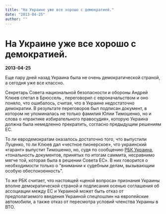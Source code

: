 ```yaml
---
title: "На Украине уже все хорошо с демократией."
date: "2013-04-25"
author: ""
---
```


# На Украине уже все хорошо с демократией.

**2013-04-25** 

Еще пару дней назад Украина была не очень демократической страной, а сегодня уже все классно.

Секретарь Совета национальной безопасности и обороны Андрей Клюев слетал в Брюссель , переговорил с евроначальством и оно поняло, что ошибалось, считая, что в Украине недостаточно демократии. В результате переговоров был подписан документ, в котором не упоминалась не только фамилия Юлии Тимошенко, но и слова о «практике избирательного правосудия», которую Украина должна была немедленно прекратить, согласно предыдущим решениям ЕС.

То ли евродемократам оказалось достаточно того, что выпустили Луценко, то ли Клюев дал «честное пионерское», что украинский «гарант» выпустит Тимошенко, но, судя по сообщению [РБК Украина](http://www.rbc.ua/rus/news/politics/v-bryussele-vo-vremya-vizita-klyueva-byl-podpisan-dokument--25042013085900), «тональность документов, принятых по итогам саммита, несравнимо мягче той, которая была в решении Совета ЕС». В них говорится о необходимости только о "внимании к судебным делам, вызывающим особую обеспокоенность".

То же РБК считает, что настоящей «ценой вопроса» признания Украины вполне демократической страной и подписания осенью соглашения об ассоциации между ЕС и Украиной может быть отказ от предполагаемого введения Украиной спецпошлин на европейские автомобили, а также отказ от пересмотра условий членства Украины в ВТО.